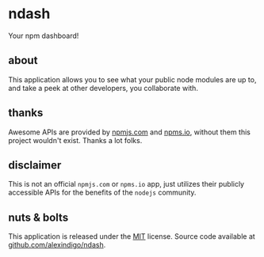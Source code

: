 # ndash

Your npm dashboard!

## about

This application allows you to see what your public node modules are up to,
and take a peek at other developers, you collaborate with.

## thanks

Awesome APIs are provided by [npmjs.com](http://www.npmjs.com/) and [npms.io](http://www.npms.io/),
without them this project wouldn't exist. Thanks a lot folks.

## disclaimer

This is not an official `npmjs.com` or `npms.io` app, just utilizes their publicly accessible APIs for the benefits of the `nodejs` community.

## nuts & bolts

This application is released under the [MIT](LICENSE) license.
Source code available at [github.com/alexindigo/ndash](https://github.com/alexindigo/ndash).
